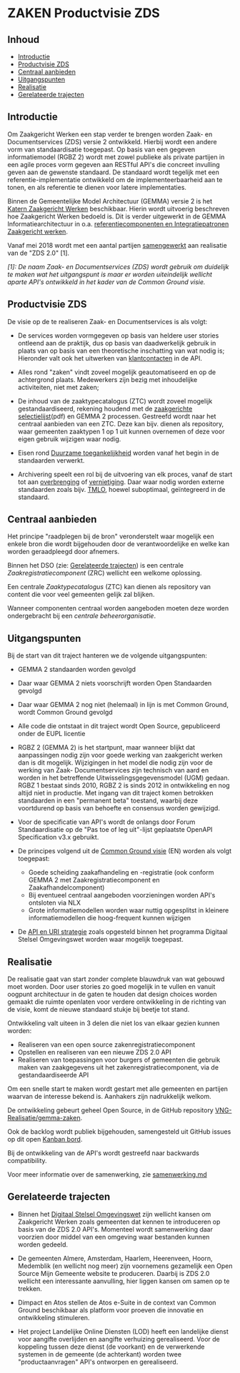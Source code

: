 # ZAKEN Productvisie ZDS

## Inhoud
* [Introductie](#introductie)
* [Productvisie ZDS](#productvisie-zds)
* [Centraal aanbieden](#centraal-aanbieden)
* [Uitgangspunten](#uitgangspunten)
* [Realisatie](#realisatie)
* [Gerelateerde trajecten](#gerelateerde-trajecten)


## Introductie

Om Zaakgericht Werken een stap verder te brengen worden Zaak- en Documentservices (ZDS) versie 2 ontwikkeld. Hierbij wordt een andere vorm van standaardisatie toegepast. Op basis van een gegeven informatiemodel (RGBZ 2) wordt met zowel publieke als private partijen in een agile proces vorm gegeven aan RESTful API's die concreet invulling geven aan de gewenste standaard. De standaard wordt tegelijk met een referentie-implementatie ontwikkeld om de implementeerbaarheid aan te tonen, en als referentie te dienen voor latere implementaties. 

Binnen de Gemeentelijke Model Architectuur (GEMMA) versie 2 is het [Katern Zaakgericht Werken](https://www.gemmaonline.nl/index.php/GEMMA_2_Katern_Zaakgericht_Werken) beschikbaar. Hierin wordt uitvoerig beschreven hoe Zaakgericht Werken bedoeld is. Dit is verder uitgewerkt in de GEMMA Informatiearchitectuur in o.a. [referentiecomponenten en Integratiepatronen Zaakgericht werken](https://www.gemmaonline.nl/index.php/ZGW_in_GEMMA_2).

Vanaf mei 2018 wordt met een aantal partijen [samengewerkt](./samenwerking.md) aan realisatie van de "ZDS 2.0" [1].

_[1]: De naam Zaak- en Documentservices (ZDS) wordt gebruik om duidelijk te maken wat het uitgangspunt is maar er worden uiteindelijk wellicht aparte API's ontwikkeld in het kader van de Common Ground visie._


## Productvisie ZDS

De visie op de te realiseren Zaak- en Documentservices is als volgt:

- De services worden vormgegeven op basis van heldere user stories ontleend aan de praktijk, dus op basis van daadwerkelijk gebruik in plaats van op basis van een theoretische inschatting van wat nodig is; Hieronder valt ook het uitwerken van  [klantcontacten](https://www.gemmaonline.nl/index.php/Klantcontacten_en_het_RGBZ) in de API.

- Alles rond "zaken" vindt zoveel mogelijk geautomatiseerd en op de achtergrond plaats. Medewerkers zijn bezig met inhoudelijke activiteiten, niet met zaken;

- De inhoud van de zaaktypecatalogus (ZTC) wordt zoveel mogelijk gestandaardiseerd, rekening houdend met de [zaakgerichte selectielijst](https://vng.nl/files/vng/20170706-selectielijst-gemeenten-intergemeentelijke-organen-2017.pdf)(pdf) en GEMMA 2 processen. Gestreefd wordt naar het centraal aanbieden van een ZTC. Deze kan bijv. dienen als repository, waar gemeenten zaaktypen 1 op 1 uit kunnen overnemen of deze voor eigen gebruik wijzigen waar nodig.

- Eisen rond [Duurzame toegankelijkheid](https://wiki.nationaalarchief.nl/pagina/DUTO:Kwaliteitseisen) worden vanaf het begin in de standaarden verwerkt.

- Archivering speelt een rol bij de uitvoering van elk proces, vanaf de start tot aan [overbrenging](https://wiki.nationaalarchief.nl/pagina/DUTO:Overbrenging) of [vernietiging](https://wiki.nationaalarchief.nl/pagina/DUTO:Vernietigen). Daar waar nodig worden externe standaarden zoals bijv. [TMLO](https://archief2020.nl/nieuws/toepassingsprofiel-metadatering-lokale-overheden), hoewel suboptimaal, geïntegreerd in de standaard.


## Centraal aanbieden      

Het principe "raadplegen bij de bron" veronderstelt waar mogelijk een enkele bron die wordt bijgehouden door de verantwoordelijke en welke kan worden geraadpleegd door afnemers.

Binnen het DSO (zie: [Gerelateerde trajecten](#gerelateerde_trajecten)) is een centrale *Zaakregistratiecomponent* (ZRC) wellicht een welkome oplossing.

Een centrale *Zaaktypecatalogus* (ZTC) kan dienen als repository van content die voor veel gemeenten gelijk zal blijken.

Wanneer componenten centraal worden aangeboden moeten deze worden ondergebracht bij een  *centrale beheerorganisatie*.


##	Uitgangspunten

Bij de start van dit traject hanteren we de volgende uitgangspunten:

- GEMMA 2 standaarden worden gevolgd

- Daar waar GEMMA 2 niets voorschrijft worden Open Standaarden gevolgd

- Daar waar GEMMA 2 nog niet (helemaal) in lijn is met Common Ground, wordt Common Ground gevolgd

- Alle code die ontstaat in dit traject wordt Open Source, gepubliceerd onder de EUPL licentie

- RGBZ 2 (GEMMA 2) is het startpunt, maar wanneer blijkt dat aanpassingen nodig zijn voor goede werking van zaakgericht werken dan is dit mogelijk. Wijzigingen in het model die nodig zijn voor de werking van Zaak- Documentservices zijn technisch van aard en worden in het betreffende Uitwisselingsgegevensmodel (UGM) gedaan. RGBZ 1 bestaat sinds 2010, RGBZ 2 is sinds 2012 in ontwikkeling en nog altijd niet in productie. Met ingang van dit traject komen betrokken standaarden in een "permanent beta" toestand, waarbij deze voortdurend op basis van behoefte en consensus worden gewijzigd.

- Voor de specificatie van API's wordt de onlangs door Forum Standaardisatie op de "Pas toe of leg uit"-lijst geplaatste OpenAPI Specification v3.x gebruikt.

- De principes volgend uit de [Common Ground visie](https://github.com/VNG-Realisatie/common-ground/blob/master/cg-vision.md) (EN) worden als volgt toegepast:
  - Goede scheiding zaakafhandeling en -registratie (ook conform GEMMA 2 met Zaakregistratiecomponent en Zaakafhandelcomponent)
  - Bij eventueel centraal aangeboden voorzieningen worden API's ontsloten via NLX
  - Grote informatiemodellen worden waar nuttig opgesplitst in kleinere informatiemodellen die hoog-frequent kunnen wijzigen

- De [API en URI strategie](https://aandeslagmetdeomgevingswet.nl/digitaal-stelsel/documenten/documenten/api-uri-strategie/) zoals opgesteld binnen het programma Digitaal Stelsel Omgevingswet worden waar mogelijk toegepast.


##	Realisatie

De realisatie gaat van start zonder complete blauwdruk van wat gebouwd moet worden. Door user stories zo goed mogelijk in te vullen en vanuit oogpunt architectuur in de gaten te houden dat design choices worden gemaakt die ruimte openlaten voor verdere ontwikkeling in de richting van de visie, komt de nieuwe standaard stukje bij beetje tot stand.

Ontwikkeling valt uiteen in 3 delen die niet los van elkaar gezien kunnen worden:
- Realiseren van een open source zakenregistratiecomponent
- Opstellen en realiseren van een nieuwe ZDS 2.0 API
- Realiseren van toepassingen voor burgers of gemeenten die gebruik maken van zaakgegevens uit het zakenregistratiecomponent, via de gestandaardiseerde API

Om een snelle start te maken wordt gestart met alle gemeenten en partijen waarvan de interesse bekend is. Aanhakers zijn nadrukkelijk welkom.

De ontwikkeling gebeurt geheel Open Source, in de GitHub repository [VNG-Realisatie/gemma-zaken](https://github.com/VNG-Realisatie/gemma-zaken).

Ook de backlog wordt publiek bijgehouden, samengesteld uit GitHub issues op dit open [Kanban bord](https://github.com/VNG-Realisatie/gemma-zaken/projects/1).

Bij de ontwikkeling van de API's wordt gestreefd naar backwards compatibility. 

Voor meer informatie over de samenwerking, zie [samenwerking.md](./samenwerking.md)


## Gerelateerde trajecten

- Binnen het [Digitaal Stelsel Omgevingswet](https://www.omgevingswetportaal.nl/wet-en-regelgeving/dso) zijn wellicht kansen om Zaakgericht Werken zoals gemeenten dat kennen te introduceren op basis van de ZDS 2.0 API's. Momenteel wordt samenwerking daar voorzien door middel van een omgeving waar bestanden kunnen worden gedeeld.

- De gemeenten Almere, Amsterdam, Haarlem, Heerenveen, Hoorn, Medemblik (en wellicht nog meer) zijn voornemens gezamelijk een Open Source Mijn Gemeente website te produceren. Daarbij is ZDS 2.0 wellicht een interessante aanvulling, hier liggen kansen om samen op te trekken.

- Dimpact en Atos stellen de Atos e-Suite in de context van Common Ground beschikbaar als platform voor proeven die innovatie en ontwikkeling stimuleren.

- Het project Landelijke Online Diensten (LOD) heeft een landelijke dienst voor aangifte overlijden en aangifte verhuizing gerealiseerd. Voor de koppeling tussen deze dienst (de voorkant) en de verwerkende systemen in de gemeente (de achterkant) worden twee "productaanvragen" API's ontworpen en gerealiseerd.

